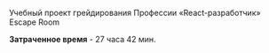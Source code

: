 Учебный проект грейдирования Профессии «React-разработчик» Escape Room

**Затраченное время** - 27 часа 42 мин.
